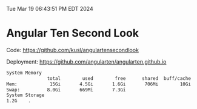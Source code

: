 Tue Mar 19 06:43:51 PM EDT 2024

# Angular Ten Second Look

Code: https://github.com/kusl/angulartensecondlook

Deployment: https://github.com/angularten/angularten.github.io

```bash
System Memory
               total        used        free      shared  buff/cache   available
Mem:            15Gi       4.5Gi       1.6Gi       706Mi        10Gi        10Gi
Swap:          8.0Gi       669Mi       7.3Gi
System Storage
1.2G	.
```
